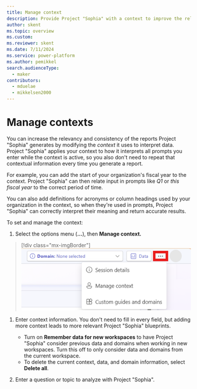 ```yaml
---
title: Manage context
description: Provide Project "Sophia" with a context to improve the relevancy and consistency of generated reports.
author: skent
ms.topic: overview
ms.custom: 
ms.reviewer: skent
ms.date: 7/11/2024
ms.service: power-platform
ms.author: pemikkel
search.audienceType:
  - maker
contributors:
  - mduelae
  - mikkelsen2000
---
```


# Manage contexts

You can increase the relevancy and consistency of the reports Project "Sophia" generates by modifying the _context_ it uses to interpret data. Project "Sophia" applies your context to how it interprets all prompts you enter while the context is active, so you also don't need to repeat that contextual information every time you generate a report.

For example, you can add the start of your organization's fiscal year to the context. Project "Sophia" can then relate input in prompts like _Q1_ or _this fiscal year_ to the correct period of time.

You can also add definitions for acronyms or column headings used by your organization in the context, so when they're used in prompts, Project "Sophia" can correctly interpret their meaning and return accurate results.

To set and manage the context:

1. Select the options menu (**&hellip;**), then **Manage context.**

> [!div class="mx-imgBorder"]
> ![Screenshot showing the location of the options menu](media/context-select.png)

1. Enter context information. You don't need to fill in every field, but adding more context leads to more relevant Project "Sophia" blueprints.

   - Turn on **Remember data for new workspaces** to have Project "Sophia" consider previous data and domains when working in new workspaces. Turn this off to only consider data and domains from the current workspace.
   - To delete the current context, data, and domain information, select **Delete all**.

1. Enter a question or topic to analyze with Project "Sophia".
